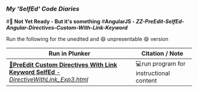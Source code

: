 ### **_My 'SelfEd' Code Diaries_**
#:red_circle: **Not Yet Ready - But it's something**
#**AngularJS - _ZZ-PreEdit-SelfEd-Angular-Directives-Custom-With-Link-Keyword_**

Run the following for the unedited and :smile: unpresentable :smile: version 

Run in Plunker | Citation / Note
----------------------------------------------------------------------------|--------------------------------------------------------
[:small_blue_diamond:**PreEdit Custom Directives With Link Keyword SelfEd** - _DirectiveWithLink_Exp3.html_](https://plnkr.co/edit/0psN7VbSHDWlX8nHJjkX?p=preview) | :computer:run program for instructional content

